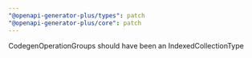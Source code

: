 ```yaml
---
"@openapi-generator-plus/types": patch
"@openapi-generator-plus/core": patch
---
```


CodegenOperationGroups should have been an IndexedCollectionType
